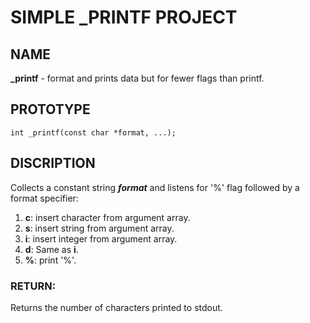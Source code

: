 # SIMPLE _PRINTF PROJECT  
## NAME  
**_printf** - format and prints data but for fewer flags than printf.
## PROTOTYPE  
```
int _printf(const char *format, ...); 
```  
## DISCRIPTION  
Collects a constant string ***format*** and listens for '%' flag followed by a format specifier:  
1. **c**: insert character from argument array.
1. **s**: insert string from argument array.
1. **i**: insert integer from argument array.
1. **d**: Same as **i**.
1. **%**: print '%'.  
### RETURN:  
Returns the number of characters printed to stdout.
